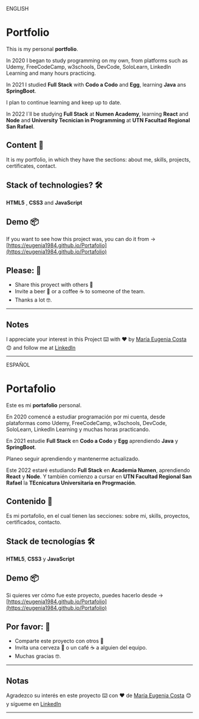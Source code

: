 ENGLISH

# Portfolio 

This is my personal **portfolio**. 

In 2020 I began to study programming on my own, from platforms such as Udemy, FreeCodeCamp, w3schools, DevCode, SoloLearn, LinkedIn Learning and many hours practicing. 

In 2021 I studied **Full Stack** with **Codo a Codo** and **Egg**, learning **Java** ans **SpringBoot**. 

I plan to continue learning and keep up to date. 

In 2022 I´ll be studying **Full Stack** at **Numen Academy**, learning **React** and **Node** and  **University Tecnician in Programming** at **UTN Facultad Regional San Rafael**.

## Content 🚀

It is my portfolio, in which they have the sections: about me, skills, projects, certificates, contact.

## Stack of technologies?  🛠️

**HTML5** , **CSS3** and **JavaScript**

## Demo 📦

If you want to see how this project was, you can do it from ->   [https://eugenia1984.github.io/Portafolio](https://eugenia1984.github.io/Portafolio)

## Please: 🎁

* Share this proyect with others 📢
* Invite a beer 🍺 or a coffee ☕  to someone of the team. 
* Thanks a lot 🤓.

---
## Notes
I appreciate your interest in this Project 
⌨️ with ❤️ by [María Eugenia Costa](https://github.com/eugenia1984) 😊 and follow me at [LinkedIn](http://www.linkedin.com/in/maríaeugeniacosta) 

---

ESPAÑOL

# Portafolio

Este es mi **portafolio** personal. 

En 2020 comencé a estudiar programación por mi cuenta, desde plataformas como Udemy, FreeCodeCamp, w3schools, DevCode, SoloLearn, LinkedIn Learning y muchas horas practicando. 

En 2021 estudie **Full Stack** en **Codo a Codo** y **Egg** aprendiendo **Java** y **SpringBoot**.

Planeo seguir aprendiendo y mantenerme actualizado.

Este 2022 estaré estudiando **Full Stack** en **Academia Numen**, aprendiendo **React** y **Node**. Y también comienzo a cursar en **UTN Facultad Regional San Rafael**  la **TEcnicatura Universitaria en Progrmación**.


## Contenido 🚀

Es mi portafolio, en el cual tienen las secciones: sobre mi, skills, proyectos, certificados, contacto.


## Stack de tecnologías 🛠️

**HTML5**, **CSS3** y **JavaScript**


## Demo 📦
Si quieres ver cómo fue este proyecto, puedes hacerlo desde -> [https://eugenia1984.github.io/Portafolio](https://eugenia1984.github.io/Portafolio)


## Por favor: 🎁

* Comparte este proyecto con otros 📢
* Invita una cerveza 🍺 o un café ☕ a alguien del equipo.
* Muchas gracias 🤓.


---
## Notas
Agradezco su interés en este proyecto ⌨️ con ❤️ de [María Eugenia Costa](https://github.com/eugenia1984) 😊 y sígueme en [LinkedIn](http://www.linkedin.com/in/maríaeugeniacosta)

---
